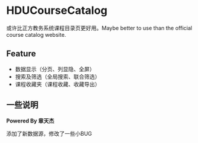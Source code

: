 # HDUCourseCatalog  
 或许比正方教务系统课程目录页更好用。Maybe better to use than the official course catalog website.  

## Feature  
* 数据显示（分页、列显隐、全屏）  
* 搜索及筛选（全局搜索、联合筛选）  
* 课程收藏夹（课程收藏、收藏导出）  

## 一些说明  
**Powered By 章天杰**

添加了新数据源，修改了一些小BUG